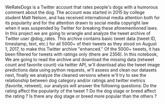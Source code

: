 WeRateDogs is a Twitter account that rates people's dogs with a humorous comment about the dog. The account was started in 2015 by college student Matt Nelson, and has received international media attention both for its popularity and for the attention drawn to social media copyright law when it was suspended by Twitter for breaking these aforementioned laws. 
In this project we are going to wrangle and analyze the tweet archive of Twitter user @dog_rates.
This archive contains basic tweet data (tweet ID, timestamp, text, etc.) for all 5000+ of their tweets as they stood on August 1, 2017, to make this Twitter archive "enhanced." Of the 5000+ tweets, it has been filtered for tweets with ratings only (there are 2356).
In this notebook, We are going to read the archive and download the missing data (retweet count and favorite count) via twitter API, w'll download also the tweet image predictions data using python requests, w'll assess and clean our datasets next, finally we analyze the cleaned versions where w'll try to see the relationship between dog category and/or ratings and twitter metrics (favorite, retweet), our analysis will answer the following questions:
Do the rating affect the popularity of the tweet ?
Do the dog stage or breed affect the rating ?
Is there any dog stage or breed more popular than the others ?
